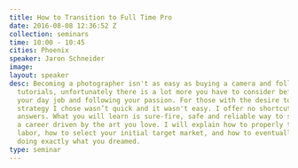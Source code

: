 ```yaml
---
title: How to Transition to Full Time Pro
date: 2016-08-08 12:36:52 Z
collection: seminars
time: 10:00 - 10:45
cities: Phoenix
speaker: Jaron Schneider
image:
layout: speaker
desc: Becoming a photographer isn't as easy as buying a camera and following a few
  tutorials, unfortunately there is a lot more you have to consider before quitting
  your day job and following your passion. For those with the desire to do so, the
  strategy I chose wasn’t quick and it wasn't easy. I offer no shortcuts and no magic
  answers. What you will learn is sure-fire, safe and reliable way to smoothly start
  a career driven by the art you love. I will explain how to properly transition your
  labor, how to select your initial target market, and how to eventually get paid
  doing exactly what you dreamed.
type: seminar
---
```

